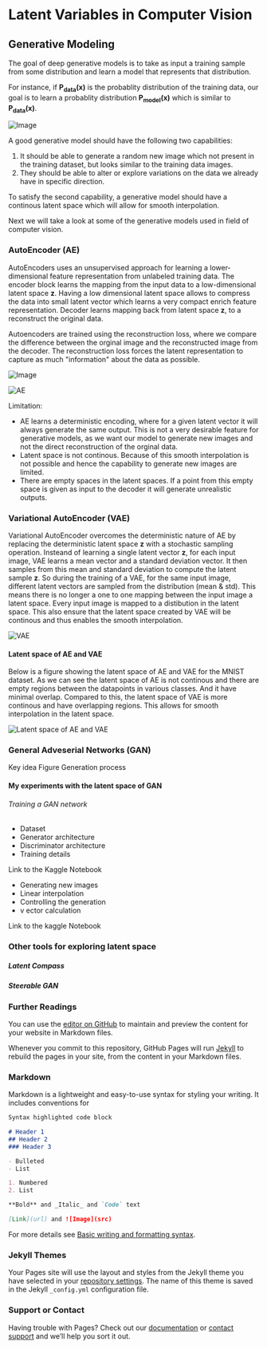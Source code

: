 # Latent Variables in Computer Vision

## Generative Modeling

The goal of deep generative models is to take as input a training sample from some distribution and learn a model that represents that distribution.

For instance, if **P<sub>data</sub>(x)** is the probablity distribution of the training data, our goal is to learn a probablity distribution **P<sub>model</sub>(x)** which is similar to **P<sub>data</sub>(x)**.


![Image](https://github.com/raigon44/xai.github.io/blob/main/deepGenerativeModel.PNG)


A good generative model should have the following two capabilities:
1. It should be able to generate a random new image which not present in the training dataset, but looks similar to the training data images.
2. They should be able to alter or explore variations on the data we already have in specific direction.

To satisfy the second capability, a generative model should have a continous latent space which will allow for smooth interpolation.

Next we will take a look at some of the generative models used in field of computer vision.

### AutoEncoder (AE)

AutoEncoders uses an unsupervised approach for learning a lower-dimensional feature representation from unlabeled training data. The encoder block learns the mapping from the input data to a low-dimensional latent space **z**. Having a low dimensional latent space allows to compress the data into small latent vector which learns a very compact enrich feature representation. Decoder learns mapping back from latent space **z**, to a reconstruct the original data. 

Autoencoders are trained using the reconstruction loss, where we compare the difference between the orginal image and the reconstructed image from the decoder. The reconstruction loss forces the latent representation to capture as much "information" about the data as possible.

![Image](https://github.com/raigon44/xai.github.io/blob/main/AE.PNG)

<img src="https://github.com/raigon44/xai.github.io/blob/main/AE.PNG" alt="AE">

Limitation:
- AE learns a deterministic encoding, where for a given latent vector it will always generate the same output. This is not a very desirable feature for generative models, as we want our model to generate new images and not the direct reconstruction of the orginal data.
- Latent space is not continous. Because of this smooth interpolation is not possible and hence the capability to generate new images are limited.
- There are empty spaces in the latent spaces. If a point from this empty space is given as input to the decoder it will generate unrealistic outputs.

### Variational AutoEncoder (VAE)

Variational AutoEncoder overcomes the deterministic nature of AE by replacing the deterministic latent space **z** with a stochastic sampling operation. Insteand of learning a single latent vector **z**, for each input image, VAE learns a mean vector and a standard deviation vector. It then samples from this mean and standard deviation to compute the latent sample **z**. So during the training of a VAE, for the same input image, different latent vectors are sampled from the distribution (mean & std). This means there is no longer a one to one mapping between the input image a latent space. Every input image is mapped to a distibution in the latent space. This also ensure that the latent space created by VAE will be continous and thus enables the smooth interpolation.   

![VAE](https://github.com/raigon44/xai.github.io/blob/main/VAE.PNG)

#### Latent space of AE and VAE

Below is a figure showing the latent space of AE and VAE for the MNIST dataset. As we can see the latent space of AE is not continous and there are empty regions between the datapoints in various classes. And it have minimal overlap. Compared to this, the latent space of VAE  is more continous and have overlapping regions. This allows for smooth interpolation in the latent space.

![Latent space of AE and VAE](https://github.com/raigon44/xai.github.io/blob/main/latentSpace.PNG)

### General Adveserial Networks (GAN)

Key idea
Figure
Generation process

#### My experiments with the latent space of GAN 

###### Training a GAN network

- Dataset
- Generator architecture
- Discriminator architecture
- Training details

Link to the Kaggle Notebook

- Generating new images
- Linear interpolation
- Controlling the generation
- v ector calculation

Link to the kaggle Notebook

### Other tools for exploring latent space

##### Latent Compass

##### Steerable GAN


### Further Readings



You can use the [editor on GitHub](https://github.com/raigon44/xai.github.io/edit/main/README.md) to maintain and preview the content for your website in Markdown files.

Whenever you commit to this repository, GitHub Pages will run [Jekyll](https://jekyllrb.com/) to rebuild the pages in your site, from the content in your Markdown files.

### Markdown

Markdown is a lightweight and easy-to-use syntax for styling your writing. It includes conventions for

```markdown
Syntax highlighted code block

# Header 1
## Header 2
### Header 3

- Bulleted
- List

1. Numbered
2. List

**Bold** and _Italic_ and `Code` text

[Link](url) and ![Image](src)
```

For more details see [Basic writing and formatting syntax](https://docs.github.com/en/github/writing-on-github/getting-started-with-writing-and-formatting-on-github/basic-writing-and-formatting-syntax).

### Jekyll Themes

Your Pages site will use the layout and styles from the Jekyll theme you have selected in your [repository settings](https://github.com/raigon44/xai.github.io/settings/pages). The name of this theme is saved in the Jekyll `_config.yml` configuration file.

### Support or Contact

Having trouble with Pages? Check out our [documentation](https://docs.github.com/categories/github-pages-basics/) or [contact support](https://support.github.com/contact) and we’ll help you sort it out.
